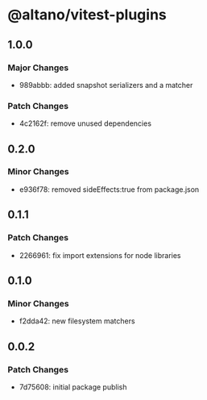 # @altano/vitest-plugins

## 1.0.0

### Major Changes

- 989abbb: added snapshot serializers and a matcher

### Patch Changes

- 4c2162f: remove unused dependencies

## 0.2.0

### Minor Changes

- e936f78: removed sideEffects:true from package.json

## 0.1.1

### Patch Changes

- 2266961: fix import extensions for node libraries

## 0.1.0

### Minor Changes

- f2dda42: new filesystem matchers

## 0.0.2

### Patch Changes

- 7d75608: initial package publish
